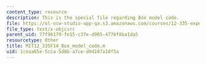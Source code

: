 ```yaml
---
content_type: resource
description: This is the special file regarding Box model code.
file: https://ol-ocw-studio-app-qa.s3.amazonaws.com/courses/12-335-experimental-atmospheric-chemistry-fall-2014/1ceaa65e5cca5d0ba7ced0d107a10f5a_MIT12_335F14_Box_model_code.m
file_type: text/x-objcsrc
parent_uid: 77f96179-fe15-c37e-d905-4776f8ba1da5
resourcetype: Other
title: MIT12_335F14_Box_model_code.m
uid: 1ceaa65e-5cca-5d0b-a7ce-d0d107a10f5a
---
```

